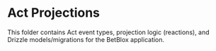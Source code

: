 # Act Projections

This folder contains Act event types, projection logic (reactions), and Drizzle models/migrations for the BetBlox application.
